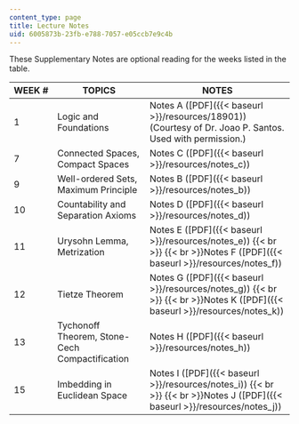 ```yaml
---
content_type: page
title: Lecture Notes
uid: 6005873b-23fb-e788-7057-e05ccb7e9c4b
---
```


These Supplementary Notes are optional reading for the weeks listed in the table.

| WEEK # | TOPICS | NOTES |
| --- | --- | --- |
| 1 | Logic and Foundations | Notes A ([PDF]({{< baseurl >}}/resources/18901)) (Courtesy of Dr. Joao P. Santos. Used with permission.) |
| 7 | Connected Spaces, Compact Spaces | Notes C ([PDF]({{< baseurl >}}/resources/notes_c)) |
| 9 | Well-ordered Sets, Maximum Principle | Notes B ([PDF]({{< baseurl >}}/resources/notes_b)) |
| 10 | Countability and Separation Axioms | Notes D ([PDF]({{< baseurl >}}/resources/notes_d)) |
| 11 | Urysohn Lemma, Metrization | Notes E ([PDF]({{< baseurl >}}/resources/notes_e))  {{< br >}}  {{< br >}}Notes F ([PDF]({{< baseurl >}}/resources/notes_f)) |
| 12 | Tietze Theorem | Notes G ([PDF]({{< baseurl >}}/resources/notes_g))  {{< br >}}  {{< br >}}Notes K ([PDF]({{< baseurl >}}/resources/notes_k)) |
| 13 | Tychonoff Theorem, Stone-Cech Compactification | Notes H ([PDF]({{< baseurl >}}/resources/notes_h)) |
| 15 | Imbedding in Euclidean Space | Notes I ([PDF]({{< baseurl >}}/resources/notes_i))  {{< br >}}  {{< br >}}Notes J ([PDF]({{< baseurl >}}/resources/notes_j))